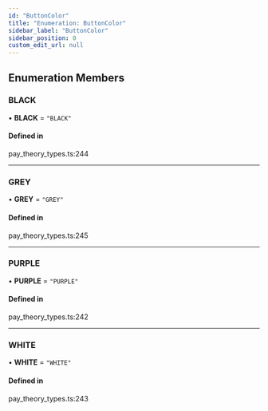 ```yaml
---
id: "ButtonColor"
title: "Enumeration: ButtonColor"
sidebar_label: "ButtonColor"
sidebar_position: 0
custom_edit_url: null
---
```


## Enumeration Members

### BLACK

• **BLACK** = ``"BLACK"``

#### Defined in

pay_theory_types.ts:244

___

### GREY

• **GREY** = ``"GREY"``

#### Defined in

pay_theory_types.ts:245

___

### PURPLE

• **PURPLE** = ``"PURPLE"``

#### Defined in

pay_theory_types.ts:242

___

### WHITE

• **WHITE** = ``"WHITE"``

#### Defined in

pay_theory_types.ts:243
